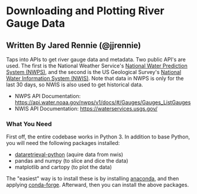 # Downloading and Plotting River Gauge Data
## Written By Jared Rennie (@jjrennie)

Taps into APIs to get river gauge data and metadata. Two public API's are used. The first is the National Weather Service's <a href='https://water.noaa.gov' target="_blank">National Water Prediction System (NWPS)</a>, and the second is the US Geological Survey's <a href='https://waterdata.usgs.gov/nwis?' target='_blank'>National Water Information System (NWIS)</a>. Note that data in NWPS is only for the last 30 days, so NWIS is also used to get historical data.

- NWPS API Documentation: https://api.water.noaa.gov/nwps/v1/docs/#/Gauges/Gauges_ListGauges
- NWIS API Documentation: https://waterservices.usgs.gov/

### What You Need

First off, the entire codebase works in Python 3. In addition to base Python, you will need the following packages installed: 
- <a href='https://github.com/DOI-USGS/dataretrieval-python' target="_blank">dataretrieval-python</a> (aquire data from nwis)
- pandas and numpy (to slice and dice the data)
- matplotlib and cartopy (to plot the data)
    
The "easiest" way is to install these is by installing <a href='https://www.anaconda.com' target="_blank">anaconda</a>, and then applying <a href='https://conda-forge.org/' target="_blank">conda-forge</a>. Afterward, then you can install the above packages. 
